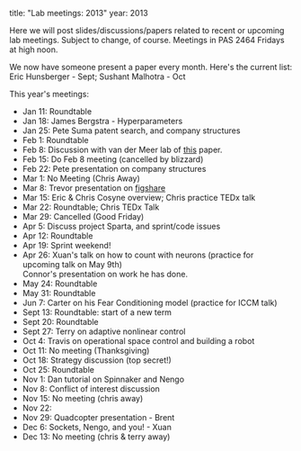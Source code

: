 title: "Lab meetings: 2013"
year: 2013

Here we will post slides/discussions/papers related to recent or upcoming lab meetings.  Subject to change, of course.  Meetings in PAS 2464 Fridays at high noon.

We now have someone present a paper every month. Here's the current list: Eric Hunsberger  - Sept; Sushant Malhotra - Oct

This year's meetings:

- Jan 11: Roundtable
- Jan 18: James Bergstra - Hyperparameters
- Jan 25: Pete Suma patent search, and company structures 
- Feb 1: Roundtable
- Feb 8: Discussion with van der Meer lab of [this](http://ctnsrv.uwaterloo.ca/cnrglab/sites/ctnsrv.uwaterloo.ca.cnrglab/files/files/PNAS-2010-Van%20De%20Ville-18179-84.pdf) paper.
- Feb 15: Do Feb 8 meeting (cancelled by blizzard)
- Feb 22: Pete presentation on company structures
- Mar 1: No Meeting (Chris Away)
- Mar 8: Trevor presentation on <a href="http://figshare.com">figshare</a>
- Mar 15: Eric & Chris Cosyne overview;  Chris practice TEDx talk
- Mar 22: Roundtable; Chris TEDx Talk
- Mar 29: Cancelled (Good Friday)
- Apr 5: Discuss project Sparta, and sprint/code issues
- Apr 12: Roundtable
- Apr 19: Sprint weekend!
- Apr 26: Xuan's talk on how to count with neurons (practice for upcoming talk on May 9th)<br>
  Connor's presentation on work he has done.
- May 24: Roundtable
- May 31: Roundtable
- Jun 7: Carter on his Fear Conditioning model (practice for ICCM talk)
- Sept 13: Roundtable: start of a new term
- Sept 20: Roundtable
- Sept 27: Terry on adaptive nonlinear control
- Oct 4: Travis on operational space control and building a robot
- Oct 11: No meeting (Thanksgiving)
- Oct 18: Strategy discussion (top secret!)
- Oct 25: Roundtable
- Nov 1: Dan tutorial on Spinnaker and Nengo
- Nov 8: Conflict of interest discussion
- Nov 15: No meeting (chris away)
- Nov 22: 
- Nov 29: Quadcopter presentation - Brent
- Dec 6: Sockets, Nengo, and you! - Xuan
- Dec 13: No meeting (chris & terry away)
